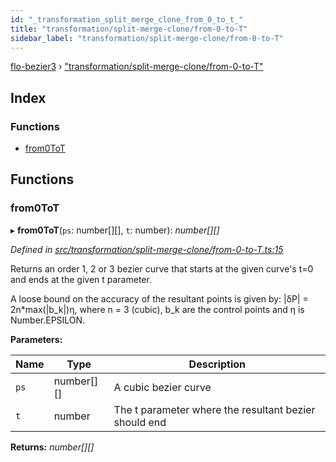 ```yaml
---
id: "_transformation_split_merge_clone_from_0_to_t_"
title: "transformation/split-merge-clone/from-0-to-T"
sidebar_label: "transformation/split-merge-clone/from-0-to-T"
---
```


[flo-bezier3](../globals.md) › ["transformation/split-merge-clone/from-0-to-T"](_transformation_split_merge_clone_from_0_to_t_.md)

## Index

### Functions

* [from0ToT](_transformation_split_merge_clone_from_0_to_t_.md#from0tot)

## Functions

###  from0ToT

▸ **from0ToT**(`ps`: number[][], `t`: number): *number[][]*

*Defined in [src/transformation/split-merge-clone/from-0-to-T.ts:15](https://github.com/FlorisSteenkamp/FloBezier/blob/6f79660/src/transformation/split-merge-clone/from-0-to-T.ts#L15)*

Returns an order 1, 2 or 3 bezier curve that starts at the given curve's t=0
and ends at the given t parameter.

A loose bound on the accuracy of the resultant points is given by:
|δP| = 2n*max(|b_k|)η, where n = 3 (cubic), b_k are the control points
and η is Number.EPSILON.

**Parameters:**

Name | Type | Description |
------ | ------ | ------ |
`ps` | number[][] | A cubic bezier curve |
`t` | number | The t parameter where the resultant bezier should end  |

**Returns:** *number[][]*
